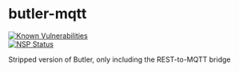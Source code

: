 # butler-mqtt

[![Known Vulnerabilities](https://snyk.io/test/github/mountaindude/butler-mqtt/badge.svg)](https://snyk.io/test/github/mountaindude/butler-mqtt)  
[![NSP Status](https://nodesecurity.io/orgs/ptarmiganlabscom/projects/35dc039c-5f2a-4897-8104-e5e38a9b62d5/badge)](https://nodesecurity.io/orgs/ptarmiganlabscom/projects/35dc039c-5f2a-4897-8104-e5e38a9b62d5)

Stripped version of Butler, only including the REST-to-MQTT bridge
